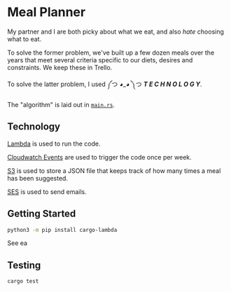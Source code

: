# Meal Planner

My partner and I are both picky about what we eat, and also *hate* choosing what to eat.

To solve the former problem, we've built up a few dozen meals over the years that meet several criteria specific to our diets, desires and constraints. We keep these in Trello.
  
To solve the latter problem, I used ༼つ ◕_◕ ༽つ ***T E C H N O L O G Y***.

The "algorithm" is laid out in [`main.rs`](./meal-planner-recommender/src/main.rs).

## Technology

[Lambda](https://aws.amazon.com/lambda/) is used to run the code.

[Cloudwatch Events](https://docs.aws.amazon.com/AmazonCloudWatch/latest/events/WhatIsCloudWatchEvents.html) are used to trigger the code once per week.

[S3](https://aws.amazon.com/s3/) is used to store a JSON file that keeps track of how many times a meal has been suggested.

[SES](https://aws.amazon.com/ses/) is used to send emails.

## Getting Started

```bash
python3 -m pip install cargo-lambda
```

See ea

## Testing

```bash
cargo test
```
